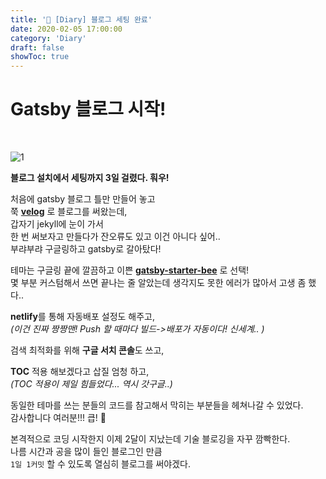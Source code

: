 ```yaml
---
title: '🌱 [Diary] 블로그 세팅 완료'
date: 2020-02-05 17:00:00
category: 'Diary'
draft: false
showToc: true
---
```


<!-- 임시 저장 글 -->
<!-- Draft Post -->
<!-- Draft Post -->
<!-- Draft Post -->
<!-- Draft Post -->
<!-- Draft Post -->

# Gatsby 블로그 시작!

<div align="left">
<br/>

![1](https://user-images.githubusercontent.com/55340876/74588462-12195300-5040-11ea-98ab-643adece68f5.gif)

**블로그 설치에서 세팅까지 3일 걸렸다. 훠우!** 

처음에 gatsby 블로그 틀만 만들어 놓고  
쭉 [**velog**](https://velog.io/@chajanee) 로 블로그를 써왔는데,  
갑자기 jekyll에 눈이 가서   
한 번 써보자고 만들다가 잔오류도 있고 이건 아니다 싶어..  
부랴부랴 구글링하고 gatsby로 갈아탔다! 

테마는 구글링 끝에 깔끔하고 이쁜 [**gatsby-starter-bee**](https://github.com/JaeYeopHan/gatsby-starter-bee) 로 선택!  
몇 부분 커스텀해서 쓰면 끝나는 줄 알았는데 생각지도 못한 에러가 많아서 고생 좀 했다..  

**netlify**를 통해 자동배포 설정도 해주고,  
_(이건 진짜 짱짱맨! Push 할 때마다 빌드->배포가 자동이다! 신세계.. )_  

검색 최적화를 위해 **구글 서치 콘솔**도 쓰고,  

**TOC** 적용 해보겠다고 삽질 엄청 하고,  
_(TOC 적용이 제일 힘들었다... 역시 갓구글..)_  

동일한 테마를 쓰는 분들의 코드를 참고해서 막히는 부분들을 헤쳐나갈 수 있었다.  
감사합니다 여러분!!! 큽! 🥺  

본격적으로 코딩 시작한지 이제 2달이 지났는데 기술 블로깅을 자꾸 깜빡한다.  
나름 시간과 공을 많이 들인 블로그인 만큼  
```1일 1커밋``` 할 수 있도록 열심히 블로그를 써야겠다.


</div>

